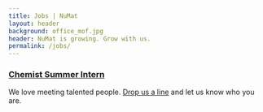 ```yaml
---
title: Jobs | NuMat
layout: header
background: office_mof.jpg
header: NuMat is growing. Grow with us.
permalink: /jobs/
---
```


### [Chemist Summer Intern](/jobs/chemist/)

We love meeting talented people. [Drop us a line](mailto:careers@numat-tech.com)
and let us know who you are.
